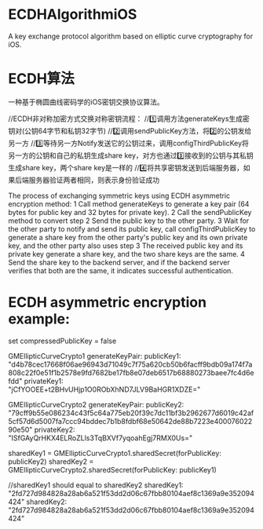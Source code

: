 # ECDHAlgorithmiOS
A key exchange protocol algorithm based on elliptic curve cryptography for iOS.
# ECDH算法
一种基于椭圆曲线密码学的iOS密钥交换协议算法。

//ECDH非对称加密方式交换对称密钥流程：
//1️⃣调用方法generateKeys生成密钥对(公钥64字节和私钥32字节)
//2️⃣调用sendPublicKey方法，将2️⃣的公钥发给另一方
//3️⃣等待另一方Notify发送它的公钥过来，调用configThirdPublicKey将另一方的公钥和自己的私钥生成share key，对方也通过3️⃣接收到的公钥与其私钥生成share key，两个share key是一样的
//4️⃣将共享密钥发送到后端服务器，如果后端服务器验证两者相同，则表示身份验证成功

The process of exchanging symmetric keys using ECDH asymmetric encryption method:
1 Call method generateKeys to generate a key pair (64 bytes for public key and 32 bytes for private key).
2 Call the sendPublicKey method to convert step 2 Send the public key to the other party.
3 Wait for the other party to notify and send its public key, call configThirdPublicKey to generate a share key from the other party's public key and its own private key, and the other party also uses step 3 The received public key and its private key generate a share key, and the two share keys are the same.
4 Send the share key to the backend server, and if the backend server verifies that both are the same, it indicates successful authentication.

# ECDH asymmetric encryption example:
set compressedPublicKey = false

GMEllipticCurveCrypto1 generateKeyPair:
publicKey1: "d4b78cec17668f06ae96943d71049c7f75a620cb50b6facff9bdb09a174f7a808c22f0e51f1b2578e9fd7682be17fb8e07deb6517b68880273baee7fc4d6efdd"
privateKey1: "jCfYOOEE+t2BHvUHjp1O0RObXhND7JLV9BaHGR1XDZE="

GMEllipticCurveCrypto2 generateKeyPair:
publicKey2: "79cff9b55e086234c43f5c64a775eb20f39c7dc11bf3b2962677d6019c42af5cf57d6d5007fa7ccc94bddec7b1b8fdbf68e50642de88b7223e40007602290e50"
privateKey2: "ISfGAyQrHKX4ELRoZLls3TqBXVf7yqoahEgj7RMX0Us="

sharedKey1 = GMEllipticCurveCrypto1.sharedSecret(forPublicKey: publicKey2)
sharedKey2 = GMEllipticCurveCrypto2.sharedSecret(forPublicKey: publicKey1)

//sharedKey1 should equal to sharedKey2
sharedKey1: "2fd727d984828a28ab6a521f53dd2d06c67fbb80104aef8c1369a9e352094424"
sharedKey2: "2fd727d984828a28ab6a521f53dd2d06c67fbb80104aef8c1369a9e352094424"
